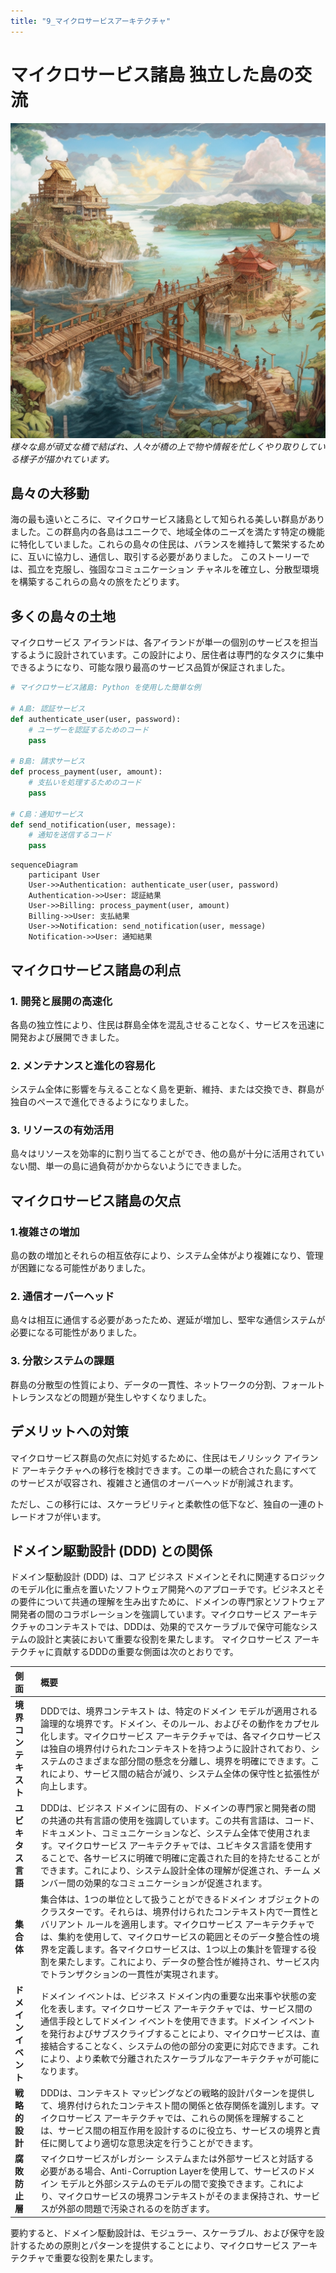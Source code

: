 ```yaml
---
title: "9_マイクロサービスアーキテクチャ"
---
```


# マイクロサービス諸島 独立した島の交流
![](/images/20230329_software_architecture/9_microservices.png)
*様々な島が頑丈な橋で結ばれ、人々が橋の上で物や情報を忙しくやり取りしている様子が描かれています。*

## 島々の大移動
海の最も遠いところに、マイクロサービス諸島として知られる美しい群島がありました。この群島内の各島はユニークで、地域全体のニーズを満たす特定の機能に特化していました。これらの島々の住民は、バランスを維持して繁栄するために、互いに協力し、通信し、取引する必要がありました。
このストーリーでは、孤立を克服し、強固なコミュニケーション チャネルを確立し、分散型環境を構築するこれらの島々の旅をたどります。

## 多くの島々の土地
マイクロサービス アイランドは、各アイランドが単一の個別のサービスを担当するように設計されています。この設計により、居住者は専門的なタスクに集中できるようになり、可能な限り最高のサービス品質が保証されました。

```python
# マイクロサービス諸島: Python を使用した簡単な例

# A島: 認証サービス
def authenticate_user(user, password):
    # ユーザーを認証するためのコード
    pass

# B島: 請求サービス
def process_payment(user, amount):
    # 支払いを処理するためのコード
    pass

# C島：通知サービス
def send_notification(user, message):
    # 通知を送信するコード
    pass
```

```mermaid
sequenceDiagram
    participant User
    User->>Authentication: authenticate_user(user, password)
    Authentication->>User: 認証結果
    User->>Billing: process_payment(user, amount)
    Billing->>User: 支払結果
    User->>Notification: send_notification(user, message)
    Notification->>User: 通知結果
```

## マイクロサービス諸島の利点

### 1. 開発と展開の高速化
各島の独立性により、住民は群島全体を混乱させることなく、サービスを迅速に開発および展開できました。

### 2. メンテナンスと進化の容易化
システム全体に影響を与えることなく島を更新、維持、または交換でき、群島が独自のペースで進化できるようになりました。

### 3. リソースの有効活用
島々はリソースを効率的に割り当てることができ、他の島が十分に活用されていない間、単一の島に過負荷がかからないようにできました。

## マイクロサービス諸島の欠点
### 1.複雑さの増加
島の数の増加とそれらの相互依存により、システム全体がより複雑になり、管理が困難になる可能性がありました。

### 2. 通信オーバーヘッド
島々は相互に通信する必要があったため、遅延が増加し、堅牢な通信システムが必要になる可能性がありました。

### 3. 分散システムの課題
群島の分散型の性質により、データの一貫性、ネットワークの分割、フォールト トレランスなどの問題が発生しやすくなりました。

## デメリットへの対策
マイクロサービス群島の欠点に対処するために、住民はモノリシック アイランド アーキテクチャへの移行を検討できます。この単一の統合された島にすべてのサービスが収容され、複雑さと通信のオーバーヘッドが削減されます。

ただし、この移行には、スケーラビリティと柔軟性の低下など、独自の一連のトレードオフが伴います。

## ドメイン駆動設計 (DDD) との関係
ドメイン駆動設計 (DDD) は、コア ビジネス ドメインとそれに関連するロジックのモデル化に重点を置いたソフトウェア開発へのアプローチです。ビジネスとその要件について共通の理解を生み出すために、ドメインの専門家とソフトウェア開発者の間のコラボレーションを強調しています。マイクロサービス アーキテクチャのコンテキストでは、DDDは、効果的でスケーラブルで保守可能なシステムの設計と実装において重要な役割を果たします。
マイクロサービス アーキテクチャに貢献するDDDの重要な側面は次のとおりです。

| 側面                  | 概要                                                                                                                                                                                                                                                                                                                                                                                                                                             |
| :-------------------- | :----------------------------------------------------------------------------------------------------------------------------------------------------------------------------------------------------------------------------------------------------------------------------------------------------------------------------------------------------------------------------------------------------------------------------------------------- |
| **境界コンテキスト**  | DDDでは、境界コンテキスト は、特定のドメイン モデルが適用される論理的な境界です。ドメイン、そのルール、およびその動作をカプセル化します。マイクロサービス アーキテクチャでは、各マイクロサービスは独自の境界付けられたコンテキストを持つように設計されており、システムのさまざまな部分間の懸念を分離し、境界を明確にできます。これにより、サービス間の結合が減り、システム全体の保守性と拡張性が向上します。                                     |
| **ユビキタス言語**    | DDDは、ビジネス ドメインに固有の、ドメインの専門家と開発者の間の共通の共有言語の使用を強調しています。この共有言語は、コード、ドキュメント、コミュニケーションなど、システム全体で使用されます。マイクロサービス アーキテクチャでは、ユビキタス言語を使用することで、各サービスに明確で明確に定義された目的を持たせることができます。これにより、システム設計全体の理解が促進され、チーム メンバー間の効果的なコミュニケーションが促進されます。 |
| **集合体**            | 集合体は、1つの単位として扱うことができるドメイン オブジェクトのクラスターです。それらは、境界付けられたコンテキスト内で一貫性とバリアント ルールを適用します。マイクロサービス アーキテクチャでは、集約を使用して、マイクロサービスの範囲とそのデータ整合性の境界を定義します。各マイクロサービスは、1つ以上の集計を管理する役割を果たします。これにより、データの整合性が維持され、サービス内でトランザクションの一貫性が実現されます。        |
| **ドメイン イベント** | ドメイン イベントは、ビジネス ドメイン内の重要な出来事や状態の変化を表します。マイクロサービス アーキテクチャでは、サービス間の通信手段としてドメイン イベントを使用できます。ドメイン イベントを発行およびサブスクライブすることにより、マイクロサービスは、直接結合することなく、システムの他の部分の変更に対応できます。これにより、より柔軟で分離されたスケーラブルなアーキテクチャが可能になります。                                        |
| **戦略的設計**        | DDDは、コンテキスト マッピングなどの戦略的設計パターンを提供して、境界付けられたコンテキスト間の関係と依存関係を識別します。マイクロサービス アーキテクチャでは、これらの関係を理解することは、サービス間の相互作用を設計するのに役立ち、サービスの境界と責任に関してより適切な意思決定を行うことができます。                                                                                                                                    |
| **腐敗防止層**        | マイクロサービスがレガシー システムまたは外部サービスと対話する必要がある場合、Anti-Corruption Layerを使用して、サービスのドメイン モデルと外部システムのモデルの間で変換できます。これにより、マイクロサービスの境界コンテキストがそのまま保持され、サービスが外部の問題で汚染されるのを防ぎます。                                                                                                                                              |

要約すると、ドメイン駆動設計は、モジュラー、スケーラブル、および保守を設計するための原則とパターンを提供することにより、マイクロサービス アーキテクチャで重要な役割を果たします。
